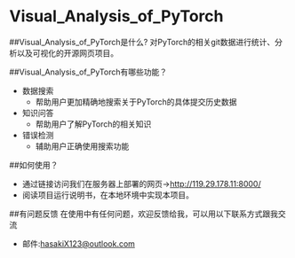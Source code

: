 # Visual_Analysis_of_PyTorch
##Visual_Analysis_of_PyTorch是什么?
对PyTorch的相关git数据进行统计、分析以及可视化的开源网页项目。

##Visual_Analysis_of_PyTorch有哪些功能？

* 数据搜索
    *  帮助用户更加精确地搜索关于PyTorch的具体提交历史数据
* 知识问答
    *  帮助用户了解PyTorch的相关知识
* 错误检测
    *  辅助用户正确使用搜索功能

##如何使用？
* 通过链接访问我们在服务器上部署的网页-><http://119.29.178.11:8000/>
* 阅读项目运行说明书，在本地环境中实现本项目。

##有问题反馈
在使用中有任何问题，欢迎反馈给我，可以用以下联系方式跟我交流

* 邮件:hasakiX123@outlook.com
